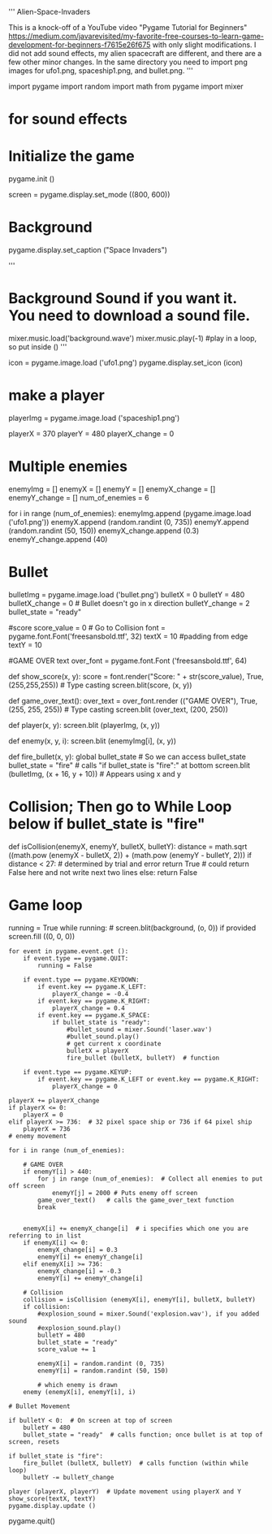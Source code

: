 ''' Alien-Space-Invaders

This is a knock-off of a YouTube video
"Pygame Tutorial for Beginners"
https://medium.com/javarevisited/my-favorite-free-courses-to-learn-game-development-for-beginners-f7615e26f675
with only slight modifications.
I did not add sound effects, my alien spacecraft are different, and there are a few other minor changes. 
In the same directory you need to import png images for ufo1.png, spaceship1.png, and bullet.png.
'''

import pygame
import random
import math
from pygame import mixer
# for sound effects

# Initialize the game
pygame.init ()

screen = pygame.display.set_mode ((800, 600))

# Background
pygame.display.set_caption ("Space Invaders")

'''
# Background Sound if you want it. You need to download a sound file.
mixer.music.load('background.wave')
mixer.music.play(-1)  #play in a loop, so put inside ()
'''

icon = pygame.image.load ('ufo1.png')
pygame.display.set_icon (icon)

# make a player
playerImg = pygame.image.load ('spaceship1.png')

playerX = 370
playerY = 480
playerX_change = 0

# Multiple enemies
enemyImg = []
enemyX = []
enemyY = []
enemyX_change = []
enemyY_change = []
num_of_enemies = 6

for i in range (num_of_enemies):
    enemyImg.append (pygame.image.load ('ufo1.png'))
    enemyX.append (random.randint (0, 735))
    enemyY.append (random.randint (50, 150))
    enemyX_change.append (0.3)
    enemyY_change.append (40)

# Bullet
bulletImg = pygame.image.load ('bullet.png')
bulletX = 0
bulletY = 480
bulletX_change = 0  # Bullet doesn't go in x direction
bulletY_change = 2
bullet_state = "ready"

#score
score_value = 0 # Go to Collision
font = pygame.font.Font('freesansbold.ttf', 32)
textX = 10  #padding from edge
textY = 10

#GAME OVER text
over_font = pygame.font.Font ('freesansbold.ttf', 64)

def show_score(x, y):
    score = font.render("Score: " + str(score_value), True, (255,255,255)) # Type casting
    screen.blit(score, (x, y))  

def game_over_text():
    over_text = over_font.render (("GAME OVER"), True, (255, 255, 255))  # Type casting
    screen.blit (over_text, (200, 250))


def player(x, y):
    screen.blit (playerImg, (x, y))  


def enemy(x, y, i): 
    screen.blit (enemyImg[i], (x, y))


def fire_bullet(x, y):
    global bullet_state  # So we can access bullet_state
    bullet_state = "fire"  # calls "if bullet_state is "fire":" at bottom
    screen.blit (bulletImg, (x + 16, y + 10))  # Appears using x and y
# Collision; Then go to While Loop below if bullet_state is "fire"
def isCollision(enemyX, enemyY, bulletX, bulletY):
    distance = math.sqrt ((math.pow (enemyX - bulletX, 2)) + (math.pow (enemyY - bulletY, 2)))
    if distance < 27:  # determined by trial and error
        return True  # could return False here and not write next two lines
    else:
        return False


# Game loop
running = True
while running:
    # screen.blit(background, (o, 0)) if provided
    screen.fill ((0, 0, 0))
    
    for event in pygame.event.get ():
        if event.type == pygame.QUIT:
            running = False

        if event.type == pygame.KEYDOWN:
            if event.key == pygame.K_LEFT:
                playerX_change = -0.4
            if event.key == pygame.K_RIGHT:
                playerX_change = 0.4
            if event.key == pygame.K_SPACE:  
                if bullet_state is "ready":
                    #bullet_sound = mixer.Sound('laser.wav')
                    #bullet_sound.play()
                    # get current x coordinate
                    bulletX = playerX  
                    fire_bullet (bulletX, bulletY)  # function

        if event.type == pygame.KEYUP:
            if event.key == pygame.K_LEFT or event.key == pygame.K_RIGHT:
                playerX_change = 0

    playerX += playerX_change
    if playerX <= 0:
        playerX = 0
    elif playerX >= 736:  # 32 pixel space ship or 736 if 64 pixel ship
        playerX = 736
    # enemy movement
    
    for i in range (num_of_enemies):

        # GAME OVER
        if enemyY[i] > 440:
            for j in range (num_of_enemies):  # Collect all enemies to put off screen
                enemyY[j] = 2000 # Puts enemy off screen
            game_over_text()   # calls the game_over_text function
            break


        enemyX[i] += enemyX_change[i]  # i specifies which one you are referring to in list
        if enemyX[i] <= 0:
            enemyX_change[i] = 0.3
            enemyY[i] += enemyY_change[i]
        elif enemyX[i] >= 736:
            enemyX_change[i] = -0.3
            enemyY[i] += enemyY_change[i]

        # Collision
        collision = isCollision (enemyX[i], enemyY[i], bulletX, bulletY)
        if collision:
            #explosion_sound = mixer.Sound('explosion.wav'), if you added sound
            #explosion_sound.play()
            bulletY = 480
            bullet_state = "ready"
            score_value += 1

            enemyX[i] = random.randint (0, 735)
            enemyY[i] = random.randint (50, 150)

            # which enemy is drawn
        enemy (enemyX[i], enemyY[i], i)

    # Bullet Movement

    if bulletY < 0:  # On screen at top of screen
        bulletY = 480
        bullet_state = "ready"  # calls function; once bullet is at top of screen, resets

    if bullet_state is "fire":
        fire_bullet (bulletX, bulletY)  # calls function (within while loop)
        bulletY -= bulletY_change

    player (playerX, playerY)  # Update movement using playerX and Y
    show_score(textX, textY)
    pygame.display.update ()
pygame.quit()
